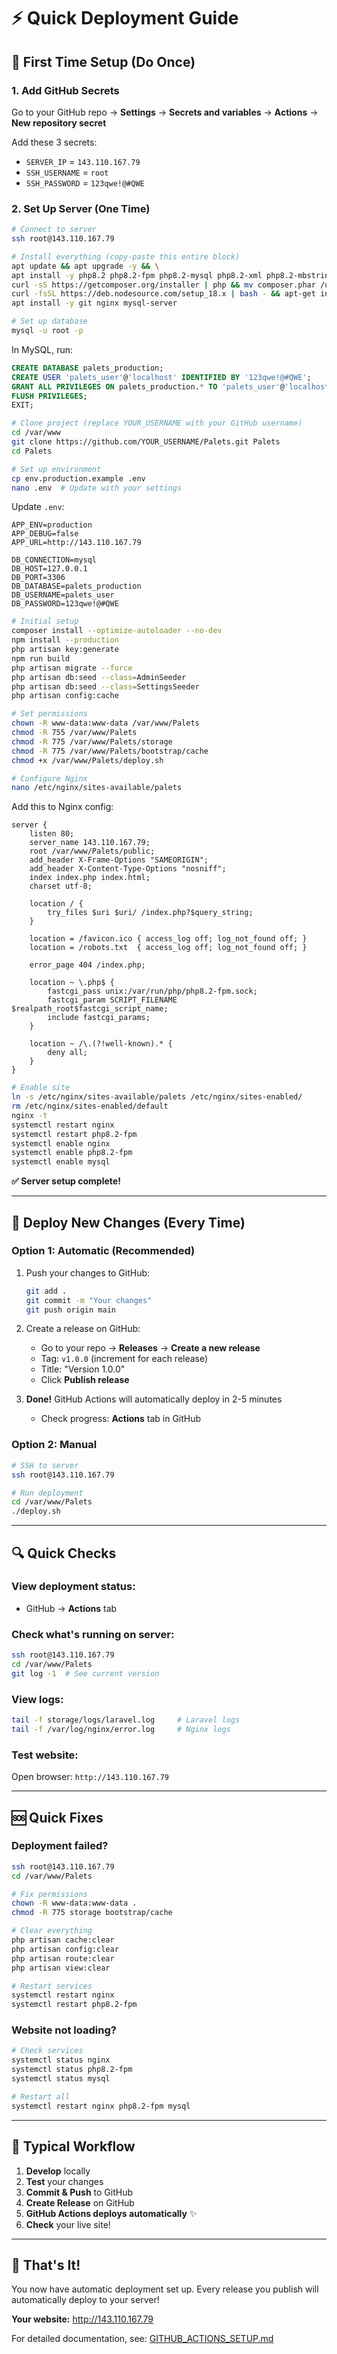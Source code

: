 # ⚡ Quick Deployment Guide

## 🎯 First Time Setup (Do Once)

### 1. Add GitHub Secrets
Go to your GitHub repo → **Settings** → **Secrets and variables** → **Actions** → **New repository secret**

Add these 3 secrets:
- `SERVER_IP` = `143.110.167.79`
- `SSH_USERNAME` = `root`
- `SSH_PASSWORD` = `123qwe!@#QWE`

### 2. Set Up Server (One Time)

```bash
# Connect to server
ssh root@143.110.167.79

# Install everything (copy-paste this entire block)
apt update && apt upgrade -y && \
apt install -y php8.2 php8.2-fpm php8.2-mysql php8.2-xml php8.2-mbstring php8.2-curl php8.2-zip php8.2-gd php8.2-intl php8.2-bcmath && \
curl -sS https://getcomposer.org/installer | php && mv composer.phar /usr/local/bin/composer && \
curl -fsSL https://deb.nodesource.com/setup_18.x | bash - && apt-get install -y nodejs && \
apt install -y git nginx mysql-server

# Set up database
mysql -u root -p
```

In MySQL, run:
```sql
CREATE DATABASE palets_production;
CREATE USER 'palets_user'@'localhost' IDENTIFIED BY '123qwe!@#QWE';
GRANT ALL PRIVILEGES ON palets_production.* TO 'palets_user'@'localhost';
FLUSH PRIVILEGES;
EXIT;
```

```bash
# Clone project (replace YOUR_USERNAME with your GitHub username)
cd /var/www
git clone https://github.com/YOUR_USERNAME/Palets.git Palets
cd Palets

# Set up environment
cp env.production.example .env
nano .env  # Update with your settings
```

Update `.env`:
```env
APP_ENV=production
APP_DEBUG=false
APP_URL=http://143.110.167.79

DB_CONNECTION=mysql
DB_HOST=127.0.0.1
DB_PORT=3306
DB_DATABASE=palets_production
DB_USERNAME=palets_user
DB_PASSWORD=123qwe!@#QWE
```

```bash
# Initial setup
composer install --optimize-autoloader --no-dev
npm install --production
php artisan key:generate
npm run build
php artisan migrate --force
php artisan db:seed --class=AdminSeeder
php artisan db:seed --class=SettingsSeeder
php artisan config:cache

# Set permissions
chown -R www-data:www-data /var/www/Palets
chmod -R 755 /var/www/Palets
chmod -R 775 /var/www/Palets/storage
chmod -R 775 /var/www/Palets/bootstrap/cache
chmod +x /var/www/Palets/deploy.sh

# Configure Nginx
nano /etc/nginx/sites-available/palets
```

Add this to Nginx config:
```nginx
server {
    listen 80;
    server_name 143.110.167.79;
    root /var/www/Palets/public;
    add_header X-Frame-Options "SAMEORIGIN";
    add_header X-Content-Type-Options "nosniff";
    index index.php index.html;
    charset utf-8;

    location / {
        try_files $uri $uri/ /index.php?$query_string;
    }

    location = /favicon.ico { access_log off; log_not_found off; }
    location = /robots.txt  { access_log off; log_not_found off; }

    error_page 404 /index.php;

    location ~ \.php$ {
        fastcgi_pass unix:/var/run/php/php8.2-fpm.sock;
        fastcgi_param SCRIPT_FILENAME $realpath_root$fastcgi_script_name;
        include fastcgi_params;
    }

    location ~ /\.(?!well-known).* {
        deny all;
    }
}
```

```bash
# Enable site
ln -s /etc/nginx/sites-available/palets /etc/nginx/sites-enabled/
rm /etc/nginx/sites-enabled/default
nginx -t
systemctl restart nginx
systemctl restart php8.2-fpm
systemctl enable nginx
systemctl enable php8.2-fpm
systemctl enable mysql
```

**✅ Server setup complete!**

---

## 🚀 Deploy New Changes (Every Time)

### Option 1: Automatic (Recommended)

1. Push your changes to GitHub:
   ```bash
   git add .
   git commit -m "Your changes"
   git push origin main
   ```

2. Create a release on GitHub:
   - Go to your repo → **Releases** → **Create a new release**
   - Tag: `v1.0.0` (increment for each release)
   - Title: "Version 1.0.0"
   - Click **Publish release**

3. **Done!** GitHub Actions will automatically deploy in 2-5 minutes
   - Check progress: **Actions** tab in GitHub

### Option 2: Manual

```bash
# SSH to server
ssh root@143.110.167.79

# Run deployment
cd /var/www/Palets
./deploy.sh
```

---

## 🔍 Quick Checks

### View deployment status:
- GitHub → **Actions** tab

### Check what's running on server:
```bash
ssh root@143.110.167.79
cd /var/www/Palets
git log -1  # See current version
```

### View logs:
```bash
tail -f storage/logs/laravel.log     # Laravel logs
tail -f /var/log/nginx/error.log     # Nginx logs
```

### Test website:
Open browser: `http://143.110.167.79`

---

## 🆘 Quick Fixes

### Deployment failed?
```bash
ssh root@143.110.167.79
cd /var/www/Palets

# Fix permissions
chown -R www-data:www-data .
chmod -R 775 storage bootstrap/cache

# Clear everything
php artisan cache:clear
php artisan config:clear
php artisan route:clear
php artisan view:clear

# Restart services
systemctl restart nginx
systemctl restart php8.2-fpm
```

### Website not loading?
```bash
# Check services
systemctl status nginx
systemctl status php8.2-fpm
systemctl status mysql

# Restart all
systemctl restart nginx php8.2-fpm mysql
```

---

## 📝 Typical Workflow

1. **Develop** locally
2. **Test** your changes
3. **Commit & Push** to GitHub
4. **Create Release** on GitHub
5. **GitHub Actions deploys automatically** ✨
6. **Check** your live site!

---

## 🎉 That's It!

You now have automatic deployment set up. Every release you publish will automatically deploy to your server!

**Your website:** http://143.110.167.79

For detailed documentation, see: [GITHUB_ACTIONS_SETUP.md](./GITHUB_ACTIONS_SETUP.md)
